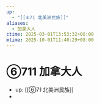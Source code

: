 ```yaml
---
up:
  - "[[⑥71 北美洲民族]]"
aliases:
  - 加拿大人
ctime: 2025-03-01T13:53:32+08:00
mtime: 2025-10-01T11:40:29+08:00
---
```


# ⑥711 加拿大人

- up: [[⑥71 北美洲民族]]
- 
